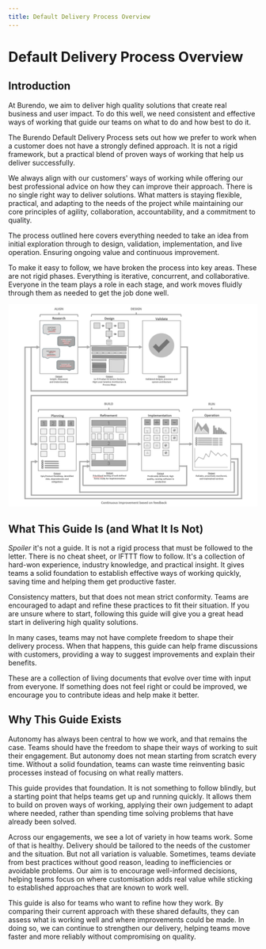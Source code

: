 ```yaml
---
title: Default Delivery Process Overview
---
```

# Default Delivery Process Overview

<!-- Scrap 'Default' - Default implies lack of thought.  I think we can use a better word, or drop it -->

## Introduction
At Burendo, we aim to deliver high quality solutions that create real business and user impact. To do this well, we need consistent and effective ways of working that guide our teams on what to do and how best to do it.
<!-- 'we need' implies we lack it.  reword this.  Should come from a position of confidence -->

The Burendo Default Delivery Process sets out how we prefer to work when a customer does not have a strongly defined approach. It is not a rigid framework, but a practical blend of proven ways of working that help us deliver successfully.
<!-- I think we can call out reduced TTV, onboarding, ramp up.  These are important internally and externally.  If we anchor everything against perceived value, it's easy to get behind it -->
<!-- It is not a rigid... Let's not defend out position.  Attack instead.   -->

We always align with our customers' ways of working while offering our best professional advice on how they can improve their approach. There is no single right way to deliver solutions. What matters is staying flexible, practical, and adapting to the needs of the project while maintaining our core principles of agility, collaboration, accountability, and a commitment to quality.
<!-- words like project make me itchy.  Alongside this we should produce, stick to and socialise a standard glossary of terms. It's not to make everyone sound the same, but it improves communication (up/down/in/out) if we all mean the same thing. -->

The process outlined here covers everything needed to take an idea from initial exploration through to design, validation, implementation, and live operation. Ensuring ongoing value and continuous improvement.

To make it easy to follow, we have broken the process into key areas. These are not rigid phases. Everything is iterative, concurrent, and collaborative. Everyone in the team plays a role in each stage, and work moves fluidly through them as needed to get the job done well.
<!-- Blend this into the Four D's (Define, Design, Develop, Deliver) -->

![default delivery process overview](default_delivery_process_overview.png) 
<!-- replace this image with an updated version of the Burendo SDLC, with more detail. -->

## What This Guide Is (and What It Is Not)
*Spoiler* it's not a guide.  It is not a rigid process that must be followed to the letter.  There is no cheat sheet, or IFTTT flow to follow.  It's a collection of hard-won experience, industry knowledge, and practical insight. It gives teams a solid foundation to establish effective ways of working quickly, saving time and helping them get productive faster.
<!-- It's not a guide.  Guides imply you can follow it. It's curated information.  Pieces of a jigsaw that the reader may require multiple or only one piece etc. -->

Consistency matters, but that does not mean strict conformity. Teams are encouraged to adapt and refine these practices to fit their situation. If you are unsure where to start, following this guide will give you a great head start in delivering high quality solutions.
<!-- Again anchoring against value here is important. Certainty - Up.  TTV & Cost - Down -->

In many cases, teams may not have complete freedom to shape their delivery process. When that happens, this guide can help frame discussions with customers, providing a way to suggest improvements and explain their benefits.
<!-- swap out guide for something else.  Maybe we need to agree what this is. -->

These are a collection of living documents that evolve over time with input from everyone. If something does not feel right or could be improved, we encourage you to contribute ideas and help make it better.

## Why This Guide Exists
Autonomy has always been central to how we work, and that remains the case. Teams should have the freedom to shape their ways of working to suit their engagement. But autonomy does not mean starting from scratch every time. Without a solid foundation, teams can waste time reinventing basic processes instead of focusing on what really matters.

This guide provides that foundation. It is not something to follow blindly, but a starting point that helps teams get up and running quickly. It allows them to build on proven ways of working, applying their own judgement to adapt where needed, rather than spending time solving problems that have already been solved.

Across our engagements, we see a lot of variety in how teams work. Some of that is healthy. Delivery should be tailored to the needs of the customer and the situation. But not all variation is valuable. Sometimes, teams deviate from best practices without good reason, leading to inefficiencies or avoidable problems. Our aim is to encourage well-informed decisions, helping teams focus on where customisation adds real value while sticking to established approaches that are known to work well.

<!-- We should pick a tone of voice, and POV and stick to it throughout. This is all externally facing content. -->

This guide is also for teams who want to refine how they work. By comparing their current approach with these shared defaults, they can assess what is working well and where improvements could be made. In doing so, we can continue to strengthen our delivery, helping teams move faster and more reliably without compromising on quality.
<!-- It's also for our clients. -->
<!-- We should include how we deliver at scale.  If we want bigger clients, worth more money, we need to project that outwards. -->
<!-- How do we apply the SCALE framework to Delivery? -->
<!-- I think there is also potential reorganise all these documents to follow the SDLC as described.  It helps make more sense.  Allows us to keep driving our unique message. -->
<!-- It's also worth asking how deep and detailed do we go?  No plan survives first contact with the enemy. Keeping things more loosely defined allows us to be more flexible.  However, that requires a lot of trust and skill in delivery by our people.  Where's our sweet spot? -->
<!-- I think we're also missing a "What happens at the end?" We should openly acknowledge we want to exit and how we do that.  How we hand over (3 D's [Document, Demonstrate, Duplicate]) is something we should standardise and socialise.  It's a big confidence builder externally and internally. -->
